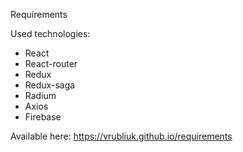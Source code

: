 Requirements

Used technologies:
- React
- React-router
- Redux
- Redux-saga
- Radium
- Axios
- Firebase

Available here: https://vrubliuk.github.io/requirements